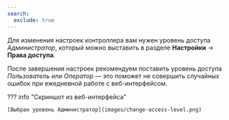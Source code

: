 ```yaml
---
search:
  exclude: true
---
```

<!--include-start-->
Для изменения настроек контроллера вам нужен уровень доступа _Администратор_, который можно выставить в разделе **Настройки** → **Права доступа**.

После завершения настроек рекомендуем поставить уровень доступа _Пользователь_ или _Оператор_ — это поможет не совершить случайных ошибок при ежедневной работе с веб-интерфейсом.

??? info "Скриншот из веб-интерфейса"

    [Выбран уровень Администратор](images/change-access-level.png)
<!--include-end-->
